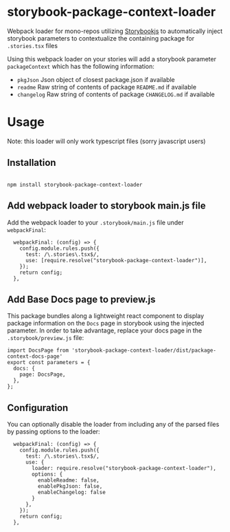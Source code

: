# storybook-package-context-loader

Webpack loader for mono-repos utilizing [Storybookjs](https://storybook.js.org/) to automatically inject storybook parameters to contextualize the containing package for `.stories.tsx` files

Using this webpack loader on your stories will add a storybook parameter `packageContext` which has the following information:

- `pkgJson` Json object of closest package.json if available
- `readme` Raw string of contents of package `README.md` if available
- `changelog` Raw string of contents of package `CHANGELOG.md` if available

# Usage

Note: this loader will only work typescript files (sorry javascript users)


## Installation
```

npm install storybook-package-context-loader

```

## Add webpack loader to storybook main.js file
Add the webpack loader to your `.storybook/main.js` file under `webpackFinal`:

```
  webpackFinal: (config) => {
    config.module.rules.push({
      test: /\.stories\.tsx$/,
      use: [require.resolve("storybook-package-context-loader")],
    });
    return config;
  },
```

## Add Base Docs page to preview.js
This package bundles along a lightweight react component to display package information on the `Docs` page in storybook using the injected parameter. In order to take advantage, replace your docs page in the `.storybook/preview.js` file:

```
import DocsPage from 'storybook-package-context-loader/dist/package-context-docs-page'
export const parameters = {
  docs: {
    page: DocsPage,
  },
};
```

## Configuration
You can optionally disable the loader from including any of the parsed files by passing options to the loader:
```
  webpackFinal: (config) => {
    config.module.rules.push({
      test: /\.stories\.tsx$/,
      use: {
        loader: require.resolve("storybook-package-context-loader"),
        options: {
          enableReadme: false,
          enablePkgJson: false,
          enableChangelog: false
        }
      },
    });
    return config;
  },
```
